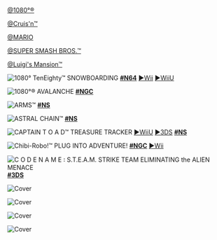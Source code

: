 <!--

<details>
<summary>layout: page
title: "NINTENDO"
permalink: https://jeuxsf.github.io/JSF/nintendo/

</details>
  
#### hidden field with metadata

-->

[@1080°®](1080.MD)

[@Cruis'n™](@cruisn.md)

[@MARIO](@mario.md)

[@SUPER SMASH BROS.™](@supersmashbros.md)

[@Luigi's Mansion™](@luigimansion.md)

![1080° TenEighty™ SNOWBOARDING](https://www.mobygames.com/images/covers/l/301948-1080-snowboarding-nintendo-64-front-cover.jpg)
[**#N64**](https://ouo.io/OBA2jT) [►Wii](https://ouo.io/74gbFE) [►WiiU](https://ouo.io/Mf4qTE4)

![1080°® AVALANCHE](https://www.mobygames.com/images/covers/l/38219-1080-avalanche-gamecube-front-cover.jpg)
[**#NGC**](https://ouo.io/7oUtcC)

![ARMS™](https://www.mobygames.com/images/covers/l/642055-arms-nintendo-switch-front-cover.jpg)
[**#NS**](https://ouo.io/5szN2Os)

![ASTRAL CHAIN™](https://www.mobygames.com/images/covers/l/642090-astral-chain-nintendo-switch-front-cover.jpg)
[**#NS**](https://ouo.io/dGO717)

![CAPTAIN T O A D™ TREASURE TRACKER](https://www.mobygames.com/images/covers/l/645639-captain-toad-treasure-tracker-nintendo-switch-front-cover.jpg)
[►WiiU](https://ouo.io/nFjLkd) [►3DS](https://ouo.io/jfdIZJ7) [**#NS**](https://ouo.io/6HIzFV)

![Chibi-Robo!™ PLUG INTO ADVENTURE!](https://www.mobygames.com/images/covers/l/59269-chibi-robo-plug-into-adventure-gamecube-front-cover.jpg)
[**#NGC**](https://ouo.io/UyfQ5A) [►Wii](https://ouo.io/uEvnxQ)

![C O D E  N A M E ꞉ S.T.E.A.M. STRIKE TEAM ELIMINATING the ALIEN MENACE](https://www.mobygames.com/images/covers/l/687193-code-name-s-t-e-a-m-nintendo-3ds-front-cover.jpg)
[**#3DS**](https://ouo.io/gEA1ja)

![Cover]()
[]()

![Cover]()
[]()

![Cover]()
[]()

![Cover]()
[]()
